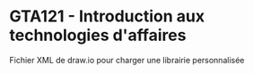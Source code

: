 # GTA121 - Introduction aux technologies d'affaires
Fichier XML de draw.io pour charger une librairie personnalisée
